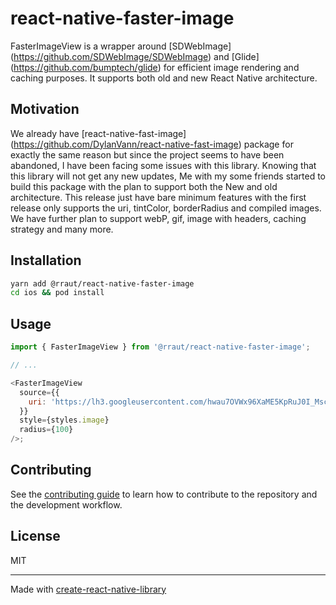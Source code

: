 # react-native-faster-image

FasterImageView is a wrapper around [SDWebImage] (https://github.com/SDWebImage/SDWebImage) and [Glide] (https://github.com/bumptech/glide) for efficient image rendering and caching purposes. It supports both old and new React Native architecture. 

## Motivation
We already have [react-native-fast-image] (https://github.com/DylanVann/react-native-fast-image) package for exactly the same reason but since the project seems to have been abandoned, I have been facing some issues with this library. Knowing that this library will not get any new updates, Me with my some friends started to build this package with the plan to support both the New and old architecture. This release just have bare minimum features with the first release only supports the uri, tintColor, borderRadius and compiled images. We have further plan to support webP, gif, image with headers, caching strategy and many more. 

## Installation

````sh
yarn add @rraut/react-native-faster-image
cd ios && pod install

````

## Usage

```js
import { FasterImageView } from '@rraut/react-native-faster-image';

// ...

<FasterImageView
  source={{
    uri: 'https://lh3.googleusercontent.com/hwau7OVWx96XaME5KpRuJ0I_MscrerK6SbRH1UwYHYaxIDQQtn7RZK02LDSfBzCreidFgDsJeXyqDct6EZiH6vsV=w640-h400-e365-rj-sc0x00ffffff',
  }}
  style={styles.image}
  radius={100}
/>;
```

## Contributing

See the [contributing guide](CONTRIBUTING.md) to learn how to contribute to the repository and the development workflow.

## License

MIT

---

Made with [create-react-native-library](https://github.com/callstack/react-native-builder-bob)
